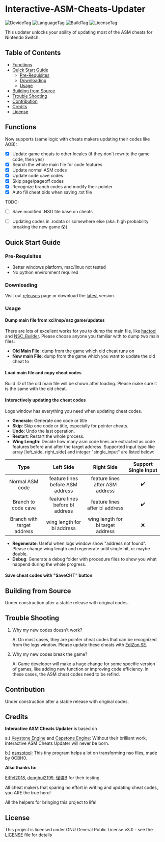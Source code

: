 # Interactive-ASM-Cheats-Updater
![DeviceTag](https://img.shields.io/badge/device-switch-red.svg)  ![LanguageTag](https://img.shields.io/badge/language-python3.9+-blue.svg) ![BuildTag](https://img.shields.io/badge/build-passing-success.svg)  ![LicenseTag](https://img.shields.io/badge/license-GPL_3.0-orange.svg)

This updater unlocks your ability of updating most of the ASM cheats for Nintendo Switch.


## Table of Contents
- [Functions](#functions)
- [Quick Start Guide](#quick-start-guide)
  	- [Pre-Requisites](#pre-requisites)
  	- [Downloading](#downloading)
  	- [Usage](#usage)
- [Building from Source](#building-from-source)
- [Trouble Shooting](#trouble-shooting)
- [Contribution](#contribution)
- [Credits](#credits)
- [License](#license)


## Functions

Now supports (same logic with cheats makers updating their codes like AOB):
- [x] Update game cheats to other locales (if they don't rewrite the game code, then yes)
- [x] Search the whole main file for code features
- [x] Update normal ASM codes
- [x] Update code cave codes
- [x] Skip page/pageoff codes
- [x] Recognize branch codes and modify their pointer
- [x] Auto fill cheat bids when saving .txt file

TODO:
- [ ] Save modified .NSO file base on cheats
- [ ] Updating codes in .rodata or somewhere else (aka. high probability breaking the new game :cold_sweat:)


## Quick Start Guide

### Pre-Requisites

* Better windows platform, mac/linux not tested
* No python environment required

### Downloading

Visit out [releases](https://github.com/zzpong/Interactive-ASM-Cheats-Updater/releases) page or download the [latest](https://github.com/zzpong/Interactive-ASM-Cheats-Updater/releases/tag/latest) version.

### Usage

#### Dump main file from xci/nsp/nsz game/updates
There are lots of excellent works for you to dump the main file, like [hactool](https://github.com/SciresM/hactool) and [NSC_Builder](https://github.com/julesontheroad/NSC_BUILDER). Please choose anyone you familiar with to dump two main files:
* **Old Main File**: dump from the game which old cheat runs on
* **New main File**: dump from the game which you want to update the old cheat to

#### Load main file and copy cheat codes
Build ID of the old main file will be shown after loading. Please make sure it is the same with the old cheat.

#### Interactively updating the cheat codes
Logs window has everything you need when updating cheat codes.
* **Generate**: Generate one code or title
* **Skip**: Skip one code or title, especially for pointer cheats.
* **Undo**: Undo the last operation.
* **Restart**: Restart the whole process.
* **Wing Length**: Decide how many asm code lines are extracted as code features before and after the target address. Supported input type like array [left_side, right_side] and integer "single_input" are listed below:

|  Type  |  Left Side  |  Right Side  |  Support Single Input  |
| :------------------: | :------------------: | :------------------: | :------------------: |
| Normal ASM code | feature lines before ASM address | feature lines after ASM address | :heavy_check_mark: | 
| Branch to code cave | feature lines before bl address | feature lines after bl address | :heavy_check_mark: | 
| Branch with target address | wing length for bl address | wing length for bl target address | :x: | 

* **Regenerate**: Useful when logs window show "address not found". Please change wing length and regenerate until single hit, or maybe double.
* **Debug**: Generate a debug folder with procedure files to show you what happend during the whole progress.

#### Save cheat codes with "SaveCHT" button


## Building from Source

Under construction after a stable release with original codes.


## Trouble Shooting
1. Why my new codes doesn't work?
  
    A: On most cases, they are pointer cheat codes that can be recognized from the logs window. Please update these cheats with [EdiZon SE](https://github.com/tomvita/EdiZon-SE).

2. Why my new codes break the game?

    A: Game developer will make a huge change for some specific version of games, like adding new function or improving code efficiency. In these cases, the ASM cheat codes need to be refind. 


## Contribution

Under construction after a stable release with original codes.


## Credits

**Interactive ASM Cheats Updater** is based on

a.) [Keystone Engine](https://github.com/keystone-engine/keystone) and [Capstone Engine](https://github.com/capstone-engine/capstone): Without their brilliant work, Interactive ASM Cheats Updater will never be born.

b.) [nsnsotool](https://github.com/0CBH0/nsnsotool): This tiny program helps a lot on transforming nso files, made by 0CBH0.

**Also thanks to:**

[Eiffel2018](https://gbatemp.net/members/eiffel2018.536592/), [donghui2199](https://github.com/FantasyDH), [怪盗B](https://www.91tvg.com/space-uid-2230670.html) for their testing.

All cheat makers that sparing no effort in writing and updating cheat codes, you ARE the true hero!

All the helpers for bringing this project to life!


## License

This project is licensed under GNU General Public License v3.0 - see the [LICENSE](LICENSE) file for details
